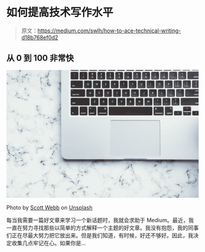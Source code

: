 # 如何提高技术写作水平

> 原文：<https://medium.com/swlh/how-to-ace-technical-writing-d18b768ef0d2>

## 从 0 到 100 非常快

![](img/c3debc746014402062da4c173159d710.png)

Photo by [Scott Webb](https://unsplash.com/@scottwebb?utm_source=medium&utm_medium=referral) on [Unsplash](https://unsplash.com?utm_source=medium&utm_medium=referral)

每当我需要一篇好文章来学习一个新话题时，我就会求助于 Medium。最近，我一直在努力寻找那些以简单的方式解释一个主题的好文章。我没有抱怨，我的同事们正在尽最大努力把它放出来。但是我们知道，有时候，好还不够好。因此，我决定收集几点牢记在心。如果你是…